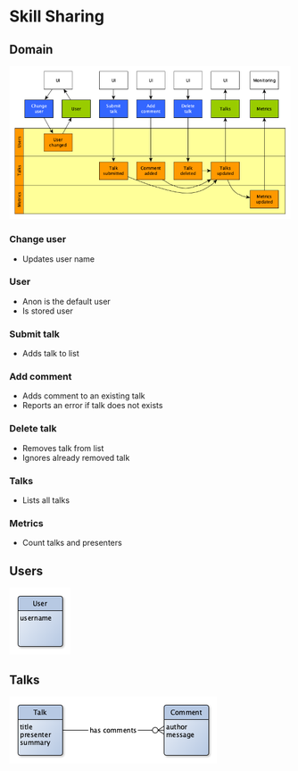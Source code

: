# Skill Sharing

## Domain

![Domain](./domain.png)

### Change user

-   Updates user name

### User

-   Anon is the default user
-   Is stored user

### Submit talk

-   Adds talk to list

### Add comment

-   Adds comment to an existing talk
-   Reports an error if talk does not exists

### Delete talk

-   Removes talk from list
-   Ignores already removed talk

### Talks

-   Lists all talks

### Metrics

-   Count talks and presenters

## Users

![Uses](./users.png)

## Talks

![Talks](./talks.png)
